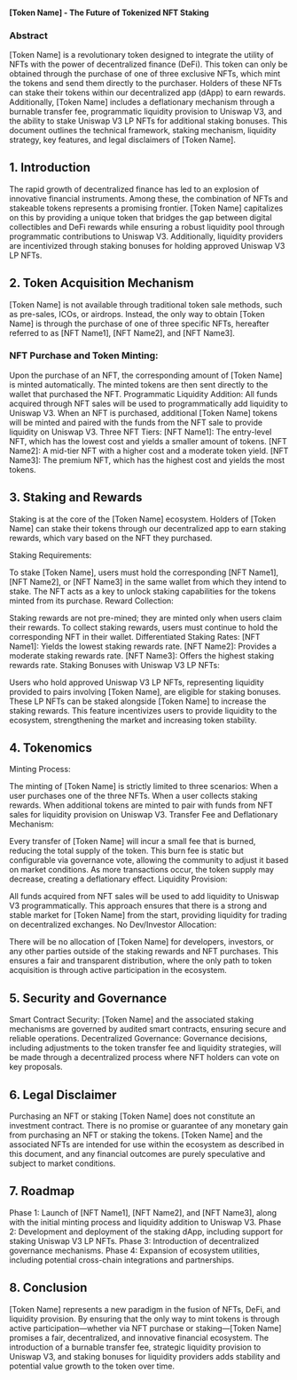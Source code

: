 #### [Token Name] - The Future of Tokenized NFT Staking

### Abstract

[Token Name] is a revolutionary token designed to integrate the utility of NFTs with the power of decentralized finance (DeFi). This token can only be obtained through the purchase of one of three exclusive NFTs, which mint the tokens and send them directly to the purchaser. Holders of these NFTs can stake their tokens within our decentralized app (dApp) to earn rewards. Additionally, [Token Name] includes a deflationary mechanism through a burnable transfer fee, programmatic liquidity provision to Uniswap V3, and the ability to stake Uniswap V3 LP NFTs for additional staking bonuses. This document outlines the technical framework, staking mechanism, liquidity strategy, key features, and legal disclaimers of [Token Name].

## 1. Introduction

The rapid growth of decentralized finance has led to an explosion of innovative financial instruments. Among these, the combination of NFTs and stakeable tokens represents a promising frontier. [Token Name] capitalizes on this by providing a unique token that bridges the gap between digital collectibles and DeFi rewards while ensuring a robust liquidity pool through programmatic contributions to Uniswap V3. Additionally, liquidity providers are incentivized through staking bonuses for holding approved Uniswap V3 LP NFTs.

## 2. Token Acquisition Mechanism

[Token Name] is not available through traditional token sale methods, such as pre-sales, ICOs, or airdrops. Instead, the only way to obtain [Token Name] is through the purchase of one of three specific NFTs, hereafter referred to as [NFT Name1], [NFT Name2], and [NFT Name3].

### NFT Purchase and Token Minting:
Upon the purchase of an NFT, the corresponding amount of [Token Name] is minted automatically.
The minted tokens are then sent directly to the wallet that purchased the NFT.
Programmatic Liquidity Addition:
All funds acquired through NFT sales will be used to programmatically add liquidity to Uniswap V3.
When an NFT is purchased, additional [Token Name] tokens will be minted and paired with the funds from the NFT sale to provide liquidity on Uniswap V3.
Three NFT Tiers:
[NFT Name1]: The entry-level NFT, which has the lowest cost and yields a smaller amount of tokens.
[NFT Name2]: A mid-tier NFT with a higher cost and a moderate token yield.
[NFT Name3]: The premium NFT, which has the highest cost and yields the most tokens.

## 3. Staking and Rewards

Staking is at the core of the [Token Name] ecosystem. Holders of [Token Name] can stake their tokens through our decentralized app to earn staking rewards, which vary based on the NFT they purchased.

Staking Requirements:

To stake [Token Name], users must hold the corresponding [NFT Name1], [NFT Name2], or [NFT Name3] in the same wallet from which they intend to stake.
The NFT acts as a key to unlock staking capabilities for the tokens minted from its purchase.
Reward Collection:

Staking rewards are not pre-mined; they are minted only when users claim their rewards.
To collect staking rewards, users must continue to hold the corresponding NFT in their wallet.
Differentiated Staking Rates:
[NFT Name1]: Yields the lowest staking rewards rate.
[NFT Name2]: Provides a moderate staking rewards rate.
[NFT Name3]: Offers the highest staking rewards rate.
Staking Bonuses with Uniswap V3 LP NFTs:

Users who hold approved Uniswap V3 LP NFTs, representing liquidity provided to pairs involving [Token Name], are eligible for staking bonuses.
These LP NFTs can be staked alongside [Token Name] to increase the staking rewards.
This feature incentivizes users to provide liquidity to the ecosystem, strengthening the market and increasing token stability.

## 4. Tokenomics

Minting Process:

The minting of [Token Name] is strictly limited to three scenarios:
When a user purchases one of the three NFTs.
When a user collects staking rewards.
When additional tokens are minted to pair with funds from NFT sales for liquidity provision on Uniswap V3.
Transfer Fee and Deflationary Mechanism:

Every transfer of [Token Name] will incur a small fee that is burned, reducing the total supply of the token.
This burn fee is static but configurable via governance vote, allowing the community to adjust it based on market conditions.
As more transactions occur, the token supply may decrease, creating a deflationary effect.
Liquidity Provision:

All funds acquired from NFT sales will be used to add liquidity to Uniswap V3 programmatically.
This approach ensures that there is a strong and stable market for [Token Name] from the start, providing liquidity for trading on decentralized exchanges.
No Dev/Investor Allocation:

There will be no allocation of [Token Name] for developers, investors, or any other parties outside of the staking rewards and NFT purchases.
This ensures a fair and transparent distribution, where the only path to token acquisition is through active participation in the ecosystem.

## 5. Security and Governance

Smart Contract Security:
[Token Name] and the associated staking mechanisms are governed by audited smart contracts, ensuring secure and reliable operations.
Decentralized Governance:
Governance decisions, including adjustments to the token transfer fee and liquidity strategies, will be made through a decentralized process where NFT holders can vote on key proposals.

## 6. Legal Disclaimer

Purchasing an NFT or staking [Token Name] does not constitute an investment contract. There is no promise or guarantee of any monetary gain from purchasing an NFT or staking the tokens. [Token Name] and the associated NFTs are intended for use within the ecosystem as described in this document, and any financial outcomes are purely speculative and subject to market conditions.

## 7. Roadmap

Phase 1: Launch of [NFT Name1], [NFT Name2], and [NFT Name3], along with the initial minting process and liquidity addition to Uniswap V3.
Phase 2: Development and deployment of the staking dApp, including support for staking Uniswap V3 LP NFTs.
Phase 3: Introduction of decentralized governance mechanisms.
Phase 4: Expansion of ecosystem utilities, including potential cross-chain integrations and partnerships.

## 8. Conclusion

[Token Name] represents a new paradigm in the fusion of NFTs, DeFi, and liquidity provision. By ensuring that the only way to mint tokens is through active participation—whether via NFT purchase or staking—[Token Name] promises a fair, decentralized, and innovative financial ecosystem. The introduction of a burnable transfer fee, strategic liquidity provision to Uniswap V3, and staking bonuses for liquidity providers adds stability and potential value growth to the token over time.

